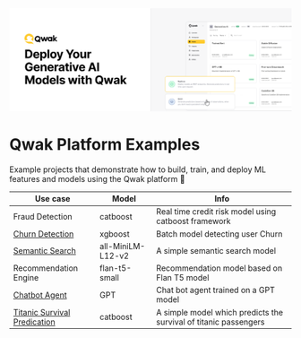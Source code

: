 <img src="https://github.com/qwak-ai/qwak-examples/raw/main/_static/llm_cover.png">

# Qwak Platform Examples

Example projects that demonstrate how to build, train, and deploy ML features and models using the Qwak platform 🐥


| Use case              | Model             | Info                                                                         |
|-----------------------|-------------------|------------------------------------------------------------------------------|
| Fraud Detection       | catboost          | Real time credit risk model using catboost framework                         |
| [Churn Detection](https://github.com/qwak-ai/qwak-examples/tree/main/churn_model_new/main)       | xgboost           | Batch model detecting user Churn                                             |
| [Semantic Search](https://github.com/qwak-ai/qwak-examples/tree/main/sentence_transformers_poetry/main)       | all-MiniLM-L12-v2 | A simple semantic search model                                               |
| Recommendation Engine | flan-t5-small     | Recommendation model based on Flan T5 model                                  |
| [Chatbot Agent](https://github.com/qwak-ai/qwak-examples/tree/main/distilgpt2_conda/main)         | GPT               | Chat bot agent trained on a GPT model                                        |
| [Titanic Survival Predication](https://github.com/qwak-ai/qwak-examples/tree/main/titanic_conda/main) | catboost                   | A simple model which predicts the survival of titanic passengers                                                                               |

